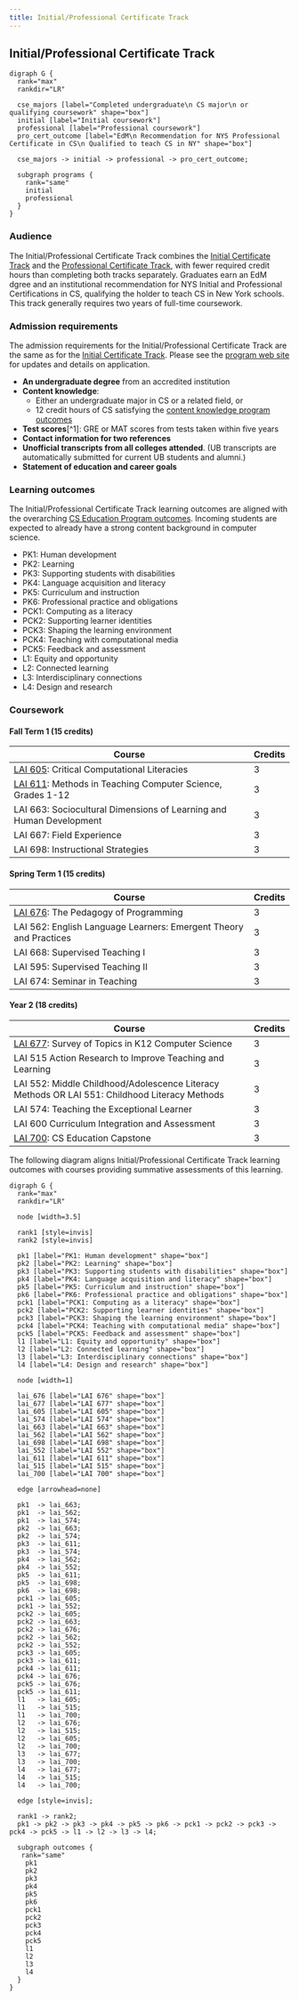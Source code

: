 ```yaml
---
title: Initial/Professional Certificate Track
---
```


## Initial/Professional Certificate Track

```{.graphviz caption="The Initial/Professional Certificate Track"}
digraph G {
  rank="max"
  rankdir="LR"

  cse_majors [label="Completed undergraduate\n CS major\n or qualifying coursework" shape="box"]
  initial [label="Initial coursework"]
  professional [label="Professional coursework"]
  pro_cert_outcome [label="EdM\n Recommendation for NYS Professional Certificate in CS\n Qualified to teach CS in NY" shape="box"]

  cse_majors -> initial -> professional -> pro_cert_outcome;

  subgraph programs {
    rank="same"
    initial
    professional
  }
}
```

### Audience

The Initial/Professional Certificate Track combines the 
[Initial Certificate Track](#initial-certificate-track) and the 
[Professional Certificate Track](#professional-certificate-track), 
with fewer required credit hours than completing both tracks separately. Graduates earn an 
EdM dgree and 
an institutional recommendation for NYS Initial and Professional Certifications 
in CS, qualifying the holder to teach CS in New York schools. This track generally requires 
two years of full-time coursework.

### Admission requirements

The admission requirements for the Initial/Professional Certificate Track are the same 
as for the [Initial Certificate Track](#initial-certificate-track). 
Please see the [program web site](#TODO) for updates and details on application. 

- **An undergraduate degree** from an accredited institution
- **Content knowledge**:
  - Either an undergraduate major in CS or a related field, or 
  - 12 credit hours of CS satisfying the [content knowledge program outcomes](#cs-content-knowledge)
- **Test scores**[^1]: GRE or MAT scores from tests taken within five years
- **Contact information for two references**
- **Unofficial transcripts from all colleges attended**. (UB transcripts are automatically submitted for current UB students and alumni.)
- **Statement of education and career goals**

### Learning outcomes

The Initial/Professional Certificate Track learning outcomes are aligned with the overarching 
[CS Education Program outcomes](#program-outcomes). Incoming students are expected to 
already have a strong content background in computer science.

 - PK1: Human development
 - PK2: Learning
 - PK3: Supporting students with disabilities
 - PK4: Language acquisition and literacy
 - PK5: Curriculum and instruction
 - PK6: Professional practice and obligations
 - PCK1: Computing as a literacy
 - PCK2: Supporting learner identities
 - PCK3: Shaping the learning environment
 - PCK4: Teaching with computational media
 - PCK5: Feedback and assessment
 - L1: Equity and opportunity
 - L2: Connected learning
 - L3: Interdisciplinary connections
 - L4: Design and research

### Coursework

#### Fall Term 1 (15 credits)

| Course                                                                 | Credits |
| ---------------------------------------------------------------------- | ------- |
| [LAI 605](#lai-605): Critical Computational Literacies                 | 3       |
| [LAI 611](#lai-611): Methods in Teaching Computer Science, Grades 1-12 | 3       |
| LAI 663: Sociocultural Dimensions of Learning and Human Development    | 3       |
| LAI 667: Field Experience                                              | 3       |
| LAI 698: Instructional Strategies                                      | 3       |

#### Spring Term 1 (15 credits)

| Course                                                                 | Credits |
| ---------------------------------------------------------------------- | ------- |
| [LAI 676](#lai-676): The Pedagogy of Programming                       | 3       |
| LAI 562: English Language Learners: Emergent Theory and Practices      | 3       |
| LAI 668: Supervised Teaching I                                         | 3       |
| LAI 595: Supervised Teaching II                                        | 3       |
| LAI 674: Seminar in Teaching                                           | 3       |

#### Year 2 (18 credits)

| Course                                                                                        | Credits |
| ----------------------------------------------------------------                              | ------- |
| [LAI 677](#lai-677): Survey of Topics in K12 Computer Science                                 | 3       |
| LAI 515 Action Research to Improve Teaching and Learning                                      | 3       |
| LAI 552: Middle Childhood/Adolescence Literacy Methods OR LAI 551: Childhood Literacy Methods | 3       |
| LAI 574: Teaching the Exceptional Learner                                                     | 3       |
| LAI 600 Curriculum Integration and Assessment                                                 | 3       |
| [LAI 700](#lai-700): CS Education Capstone                                                    | 3       |

The following diagram aligns Initial/Professional Certificate Track learning outcomes with courses 
providing summative assessments of this learning.

```{.graphviz caption="Alignment of program and course outcomes"}
digraph G {
  rank="max"
  rankdir="LR"

  node [width=3.5]

  rank1 [style=invis]
  rank2 [style=invis]

  pk1 [label="PK1: Human development" shape="box"]
  pk2 [label="PK2: Learning" shape="box"]
  pk3 [label="PK3: Supporting students with disabilities" shape="box"]
  pk4 [label="PK4: Language acquisition and literacy" shape="box"]
  pk5 [label="PK5: Curriculum and instruction" shape="box"]
  pk6 [label="PK6: Professional practice and obligations" shape="box"]
  pck1 [label="PCK1: Computing as a literacy" shape="box"]
  pck2 [label="PCK2: Supporting learner identities" shape="box"]
  pck3 [label="PCK3: Shaping the learning environment" shape="box"]
  pck4 [label="PCK4: Teaching with computational media" shape="box"]
  pck5 [label="PCK5: Feedback and assessment" shape="box"]
  l1 [label="L1: Equity and opportunity" shape="box"]
  l2 [label="L2: Connected learning" shape="box"]
  l3 [label="L3: Interdisciplinary connections" shape="box"]
  l4 [label="L4: Design and research" shape="box"]

  node [width=1]

  lai_676 [label="LAI 676" shape="box"]
  lai_677 [label="LAI 677" shape="box"]
  lai_605 [label="LAI 605" shape="box"]
  lai_574 [label="LAI 574" shape="box"]
  lai_663 [label="LAI 663" shape="box"]
  lai_562 [label="LAI 562" shape="box"]
  lai_698 [label="LAI 698" shape="box"]
  lai_552 [label="LAI 552" shape="box"]
  lai_611 [label="LAI 611" shape="box"]
  lai_515 [label="LAI 515" shape="box"]
  lai_700 [label="LAI 700" shape="box"]

  edge [arrowhead=none]

  pk1  -> lai_663;
  pk1  -> lai_562;
  pk1  -> lai_574;
  pk2  -> lai_663;
  pk2  -> lai_574;
  pk3  -> lai_611;
  pk3  -> lai_574;
  pk4  -> lai_562;
  pk4  -> lai_552;
  pk5  -> lai_611;
  pk5  -> lai_698;
  pk6  -> lai_698;
  pck1 -> lai_605;
  pck1 -> lai_552;
  pck2 -> lai_605;
  pck2 -> lai_663;
  pck2 -> lai_676;
  pck2 -> lai_562;
  pck2 -> lai_552;
  pck3 -> lai_605;
  pck3 -> lai_611;
  pck4 -> lai_611;
  pck4 -> lai_676;
  pck5 -> lai_676;
  pck5 -> lai_611;
  l1   -> lai_605;
  l1   -> lai_515;
  l1   -> lai_700;
  l2   -> lai_676;
  l2   -> lai_515;
  l2   -> lai_605;
  l2   -> lai_700;
  l3   -> lai_677;
  l3   -> lai_700;
  l4   -> lai_677;
  l4   -> lai_515;
  l4   -> lai_700;

  edge [style=invis];

  rank1 -> rank2;
  pk1 -> pk2 -> pk3 -> pk4 -> pk5 -> pk6 -> pck1 -> pck2 -> pck3 -> pck4 -> pck5 -> l1 -> l2 -> l3 -> l4;

  subgraph outcomes {
   rank="same"
    pk1
    pk2
    pk3
    pk4
    pk5
    pk6
    pck1
    pck2
    pck3
    pck4
    pck5
    l1
    l2
    l3
    l4
  }
}
```
